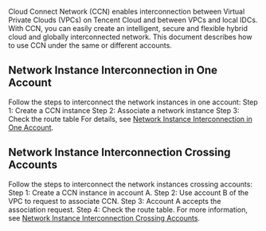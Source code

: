 Cloud Connect Network (CCN) enables interconnection between Virtual Private Clouds (VPCs) on Tencent Cloud and between VPCs and local IDCs. With CCN, you can easily create an intelligent, secure and flexible hybrid cloud and globally interconnected network. This document describes how to use CCN under the same or different accounts.

## Network Instance Interconnection in One Account
Follow the steps to interconnect the network instances in one account:
Step 1: Create a CCN instance
Step 2: Associate a network instance
Step 3: Check the route table
For details, see [Network Instance Interconnection in One Account](https://intl.cloud.tencent.com/document/product/1003/31986).

## Network Instance Interconnection Crossing Accounts
Follow the steps to interconnect the network instances crossing accounts:
Step 1: Create a CCN instance in account A.
Step 2: Use account B of the VPC to request to associate CCN.
Step 3: Account A accepts the association request.
Step 4: Check the route table.
For more information, see [Network Instance Interconnection Crossing Accounts](https://intl.cloud.tencent.com/document/product/1003/31987).

